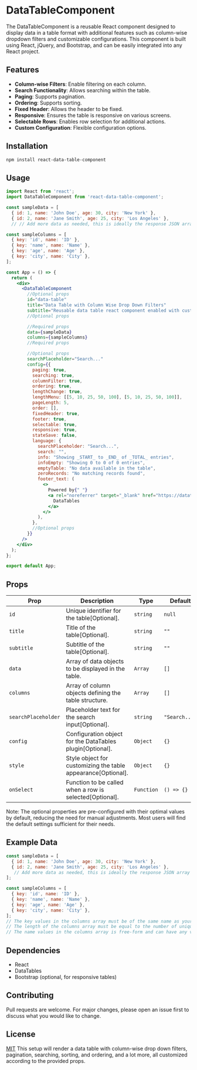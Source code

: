 # DataTableComponent

The DataTableComponent is a reusable React component designed to display data in a table format with additional features such as column-wise dropdown filters and customizable configurations. This component is built using React, jQuery, and Bootstrap, and can be easily integrated into any React project.

## Features

- **Column-wise Filters**: Enable filtering on each column.
- **Search Functionality**: Allows searching within the table.
- **Paging**: Supports pagination.
- **Ordering**: Supports sorting.
- **Fixed Header**: Allows the header to be fixed.
- **Responsive**: Ensures the table is responsive on various screens.
- **Selectable Rows**: Enables row selection for additional actions.
- **Custom Configuration**: Flexible configuration options.

## Installation

```bash
npm install react-data-table-component
```

## Usage

```jsx
import React from 'react';
import DataTableComponent from 'react-data-table-component';

const sampleData = [
  { id: 1, name: 'John Doe', age: 30, city: 'New York' },
  { id: 2, name: 'Jane Smith', age: 25, city: 'Los Angeles' },
  // // Add more data as needed, this is ideally the response JSON array of your api

const sampleColumns = [
  { key: 'id', name: 'ID' },
  { key: 'name', name: 'Name' },
  { key: 'age', name: 'Age' },
  { key: 'city', name: 'City' },
];

const App = () => {
  return (
    <div>
      <DataTableComponent
        //Optional props
        id="data-table"
        title="Data Table with Column Wise Drop Down Filters"
        subtitle="Reusable data table react component enabled with custom configuration"
        //Optional props

        //Required props
        data={sampleData}
        columns={sampleColumns}
        //Required props

        //Optional props
        searchPlaceholder="Search..."
        config={{
          paging: true,
          searching: true,
          columnFilter: true,
          ordering: true,
          lengthChange: true,
          lengthMenu: [[5, 10, 25, 50, 100], [5, 10, 25, 50, 100]],
          pageLength: 5,
          order: [],
          fixedHeader: true,
          footer: true,
          selectable: true,
          responsive: true,
          stateSave: false,
          language: {
            searchPlaceholder: "Search...",
            search: "",
            info: "Showing _START_ to _END_ of _TOTAL_ entries",
            infoEmpty: "Showing 0 to 0 of 0 entries",
            emptyTable: "No data available in the table",
            zeroRecords: "No matching records found",
            footer_text: (
              <>
                Powered by{" "}
                <a rel="noreferrer" target="_blank" href="https://datatables.net/">
                  DataTables
                </a>
              </>
            ),
          },
          //Optional props
        }}
      />
    </div>
  );
};

export default App;
```

## Props

| Prop                    | Description                                                                 | Type                 | Default |
|-------------------------|-----------------------------------------------------------------------------|----------------------|---------|
| `id`                    | Unique identifier for the table[Optional].                                            | `string`             | `null`  |
| `title`                 | Title of the table[Optional].                                                        | `string`             | `""`    |
| `subtitle`              | Subtitle of the table[Optional].                                                     | `string`             | `""`    |
| `data`                  | Array of data objects to be displayed in the table.                        | `Array`              | `[]`    |
| `columns`               | Array of column objects defining the table structure.                      | `Array`              | `[]`    |
| `searchPlaceholder`     | Placeholder text for the search input[Optional].                                     | `string`             | `"Search..."` |
| `config`                | Configuration object for the DataTables plugin[Optional].                             | `Object`             | `{}`    |
| `style`                 | Style object for customizing the table appearance[Optional].                         | `Object`             | `{}`    |
| `onSelect`              | Function to be called when a row is selected[Optional].                               | `Function`           | `() => {}` |

Note: The optional properties are pre-configured with their optimal values by default, reducing the need for manual adjustments. Most users will find the default settings sufficient for their needs.

## Example Data

```jsx
const sampleData = [
  { id: 1, name: 'John Doe', age: 30, city: 'New York' },
  { id: 2, name: 'Jane Smith', age: 25, city: 'Los Angeles' },
   // Add more data as needed, this is ideally the response JSON array of your api
];

const sampleColumns = [
  { key: 'id', name: 'ID' },
  { key: 'name', name: 'Name' },
  { key: 'age', name: 'Age' },
  { key: 'city', name: 'City' },
]; 
// The key values in the columns array must be of the same name as your data object keys
// The length of the columns array must be equal to the number of unique keys in your data object.
// The name values in the columns array is free-form and can have any value, it will be used to display the column name of the table.
```

## Dependencies

- React
- DataTables
- Bootstrap (optional, for responsive tables)

## Contributing

Pull requests are welcome. For major changes, please open an issue first to discuss what you would like to change.

## License

[MIT](https://choosealicense.com/licenses/mit/)
This setup will render a data table with column-wise drop down filters, pagination, searching, sorting, and ordering, and a lot more, all customized according to the provided props.